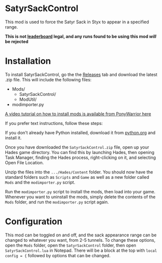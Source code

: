 # SatyrSackControl
This mod is used to force the Satyr Sack in Styx to appear in a specified range.

**This is not [leaderboard](https://speedrun.com/hades) legal, and any runs found to be using this mod _will_ be rejected** 

# Installation
To install SatyrSackControl, go the the [Releases](https://github.com/Museus/SatyrSackControl/releases) tab and download the latest .zip file. This will include the following files:

-   Mods/
    - SatyrSackControl/
    - ModUtil/
-   modimporter.py

[A video tutorial on how to install mods is available from PonyWarrior here](https://www.youtube.com/watch?v=YF0ij7MgOrI)

If you prefer text instructions, follow these steps:

If you don't already have Python installed, download it from [python.org](https://www.python.org/downloads/) and install it.

Once you have downloaded the `SatyrSackControl.zip` file, open up your Hades game directory. You can find this by launching Hades, then opening Task Manager, finding the Hades process, right-clicking on it, and selecting Open File Location.

Unzip the files into the `.../Hades/Content` folder. You should now have the standard folders such as `Scripts` and `Game` as well as a new folder called `Mods` and the `modimporter.py` script.

Run the `modimporter.py` script to install the mods, then load into your game. Whenever you want to uninstall the mods, simply delete the contents of the `Mods` folder, and run the `modimporter.py` script again.

# Configuration

This mod can be toggled on and off, and the sack appearance range can be changed to whatever you want, from 2-5 tunnels. To change these options, open the `Mods` folder,  open the `SatyrSackControl` folder, then open `SatyrSackControl.lua` in Notepad. There will be a block at the top with `local config = {` followed by options that can be changed.
